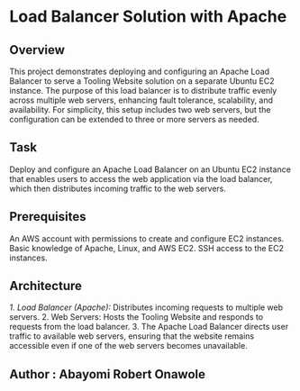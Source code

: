 # Load Balancer Solution with Apache

## Overview

This project demonstrates deploying and configuring an Apache Load Balancer to serve a Tooling Website solution on a separate Ubuntu EC2 instance. The purpose of this load balancer is to distribute traffic evenly across multiple web servers, enhancing fault tolerance, scalability, and availability. For simplicity, this setup includes two web servers, but the configuration can be extended to three or more servers as needed.

## Task
Deploy and configure an Apache Load Balancer on an Ubuntu EC2 instance that enables users to access the web application via the load balancer, which then distributes incoming traffic to the web servers.

## Prerequisites

An AWS account with permissions to create and configure EC2 instances.
Basic knowledge of Apache, Linux, and AWS EC2.
SSH access to the EC2 instances.

## Architecture
*1. Load Balancer (Apache):*  Distributes incoming requests to multiple web servers.
2. Web Servers: Hosts the Tooling Website and responds to requests from the load balancer.
3.  The Apache Load Balancer directs user traffic to available web servers, ensuring that the website remains accessible even if one of the web servers becomes unavailable.





## Author : Abayomi Robert Onawole

